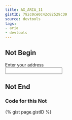 ```yaml
---
title: AX_ARIA_11
gistID: 792c0ce0c42c82529c39
source: devtools
tags:
- aria
- devtools
---
```


<h2 aria-describedby="{{ page.gistID }}">Not Begin</h2>
<div class="rendered-not">
<!-- Bad: Labeled using incorrectly spelled aria-labeledby -->
<div id="address_label">Enter your address</div>
<input aria-labeledby="address_label">
</div> <!-- rendered-not -->

<h2 aria-describedby="{{ page.gistID }}">Not End</h2>

<h3 aria-describedby="{{ page.gistID }}">Code for this Not</h3>
{% gist page.gistID %}